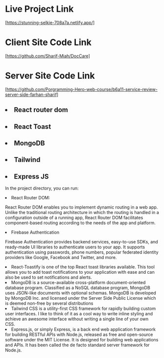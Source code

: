 
# Live Project Link
[https://stunning-selkie-708a7a.netlify.app/]

# Client Site Code Link
[https://github.com/Sharif-Miah/DocCare]

# Server Site Code Link

[https://github.com/Porgramming-Hero-web-course/b6a11-service-review-server-side-farhan-sharif]

## <li>React router dom</li>
## <li>React Toast</li>
## <li>MongoDB</li>
## <li>Tailwind </li>
## <li>Express JS</li>

In the project directory, you can run:

<li>
React Router DOM:

 React Router DOM enables you to implement dynamic routing in a web app. Unlike the traditional routing architecture in which the routing is handled in a configuration outside of a running app, React Router DOM facilitates component-based routing according to the needs of the app and platform. </li>

<li>
Firebase Authentication

 Firebase Authentication provides backend services, easy-to-use SDKs, and ready-made UI libraries to authenticate users to your app. It supports authentication using passwords, phone numbers, popular federated identity providers like Google, Facebook and Twitter, and more.
</li>

<li>
React-Toastify is one of the top React toast libraries available. This tool allows you to add toast notifications to your application with ease and can also be used to set notifications and alerts. </li>

<li>
MongoDB is a source-available cross-platform document-oriented database program. Classified as a NoSQL database program, MongoDB uses JSON-like documents with optional schemas. MongoDB is developed by MongoDB Inc. and licensed under the Server Side Public License which is deemed non-free by several distributions
</li>

<li>
Tailwind CSS is a utility-first CSS framework for rapidly building custom user interfaces. I like to think of it as a cool way to write inline styling and achieve an awesome interface without writing a single line of your own CSS.
</li>

<li>
 Express.js, or simply Express, is a back end web application framework for building RESTful APIs with Node.js, released as free and open-source software under the MIT License. It is designed for building web applications and APIs. It has been called the de facto standard server framework for Node.js.
</li>

